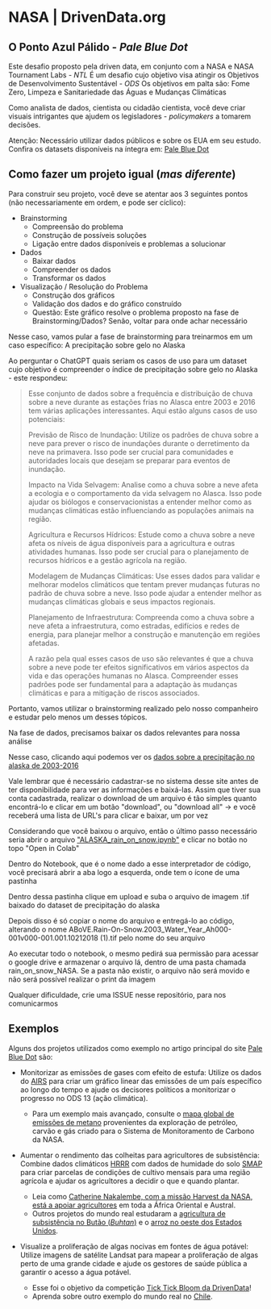 # NASA | DrivenData.org
## O Ponto Azul Pálido - *Pale Blue Dot*

Este desafio proposto pela driven data, em conjunto com a NASA e NASA Tournament Labs - *NTL*
É um desafio cujo objetivo visa atingir os Objetivos de Desenvolvimento Sustentável - *ODS*
Os objetivos em palta são: Fome Zero, Limpeza e Sanitariedade das Águas e Mudanças Climáticas

Como analista de dados, cientista ou cidadão cientista, você deve criar visuais intrigantes que ajudem os legisladores - *policymakers* a tomarem decisões. 

Atenção: Necessário utilizar dados públicos e sobre os EUA em seu estudo. Confira os datasets disponíveis na íntegra em: [Pale Blue Dot](https://www.drivendata.org/competitions/256/pale-blue-dot/)

## Como fazer um projeto igual (*mas diferente*)

Para construir seu projeto, você deve se atentar aos 3 seguintes pontos (não necessariamente em ordem, e pode ser cíclico):

- Brainstorming
  - Compreensão do problema
  - Construção de possíveis soluções
  - Ligação entre dados disponíveis e problemas a solucionar
- Dados
  - Baixar dados
  - Compreender os dados
  - Transformar os dados
- Visualização / Resolução do Problema
  - Construção dos gráficos
  - Validação dos dados e do gráfico construído
  - Questão: Este gráfico resolve o problema proposto na fase de Brainstorming/Dados? Senão, voltar para onde achar necessário

Nesse caso, vamos pular a fase de brainstorming para treinarmos em um caso específico:
  A precipitação sobre gelo no Alaska

Ao perguntar o ChatGPT quais seriam os casos de uso para um dataset cujo objetivo é compreender o índice de precipitação sobre gelo no Alaska - este respondeu:

> Esse conjunto de dados sobre a frequência e distribuição de chuva sobre a neve durante as estações frias no Alasca entre 2003 e 2016 tem várias aplicações interessantes. Aqui estão alguns casos de uso potenciais:
> 
> Previsão de Risco de Inundação: Utilize os padrões de chuva sobre a neve para prever o risco de inundações durante o derretimento da neve na primavera. Isso pode ser crucial para comunidades e autoridades locais que desejam se preparar para eventos de inundação.
> 
> Impacto na Vida Selvagem: Analise como a chuva sobre a neve afeta a ecologia e o comportamento da vida selvagem no Alasca. Isso pode ajudar os biólogos e conservacionistas a entender melhor como as mudanças climáticas estão influenciando as populações animais na região.
> 
> Agricultura e Recursos Hídricos: Estude como a chuva sobre a neve afeta os níveis de água disponíveis para a agricultura e outras atividades humanas. Isso pode ser crucial para o planejamento de recursos hídricos e a gestão agrícola na região.
> 
> Modelagem de Mudanças Climáticas: Use esses dados para validar e melhorar modelos climáticos que tentam prever mudanças futuras no padrão de chuva sobre a neve. Isso pode ajudar a entender melhor as mudanças climáticas globais e seus impactos regionais.
> 
> Planejamento de Infraestrutura: Compreenda como a chuva sobre a neve afeta a infraestrutura, como estradas, edifícios e redes de energia, para planejar melhor a construção e manutenção em regiões afetadas.
> 
> A razão pela qual esses casos de uso são relevantes é que a chuva sobre a neve pode ter efeitos significativos em vários aspectos da vida e das operações humanas no Alasca. Compreender esses padrões pode ser fundamental para a adaptação às mudanças climáticas e para a mitigação de riscos associados.

Portanto, vamos utilizar o brainstorming realizado pelo nosso companheiro e estudar pelo menos um desses tópicos.

Na fase de dados, precisamos baixar os dados relevantes para nossa análise

Nesse caso, clicando aqui podemos ver os [dados sobre a precipitação no alaska de 2003-2016](https://search.earthdata.nasa.gov/search/granules?portal=idn&p=C2162145449-ORNL_CLOUD&pg%5B0%5D%5Bv%5D=f&pg%5B0%5D%5Bgsk%5D=-start_date&fi=MODIS&as%5Bscience_keywords%5D%5B0%5D=Atmosphere%3APrecipitation&tl=1703557365.73%213%21%21&fst0=Atmosphere&fsm0=Precipitation)

Vale lembrar que é necessário cadastrar-se no sistema desse site antes de ter disponibilidade para ver as informações e baixá-las.
Assim que tiver sua conta cadastrada, realizar o download de um arquivo é tão simples quanto encontrá-lo e clicar em um botão "download", ou "download all" -> e você receberá uma lista de URL's para clicar e baixar, um por vez

Considerando que você baixou o arquivo, então o último passo necessário seria abrir o arquivo ["ALASKA_rain_on_snow.ipynb"](https://github.com/Birlinha/Pale_Blue_Dot_NASA/blob/main/ALASKA_rain_on_snow.ipynb) e clicar no botão no topo "Open in Colab"

Dentro do Notebook, que é o nome dado a esse interpretador de código, você precisará abrir a aba logo a esquerda, onde tem o ícone de uma pastinha

Dentro dessa pastinha clique em upload e suba o arquivo de imagem .tif baixado do dataset de precipitação do alaska

Depois disso é só copiar o nome do arquivo e entregá-lo ao código, alterando o nome ABoVE.Rain-On-Snow.2003_Water_Year_Ah000-001v000-001.001.10212018 (1).tif pelo nome do seu arquivo

Ao executar todo o notebook, o mesmo pedirá sua permissão para acessar o google drive e armazenar o arquivo lá, dentro de uma pasta chamada rain_on_snow_NASA. Se a pasta não existir, o arquivo não será movido e não será possível realizar o print da imagem

Qualquer dificuldade, crie uma ISSUE nesse repositório, para nos comunicarmos

## Exemplos

Alguns dos projetos utilizados como exemplo no artigo principal do site [Pale Blue Dot](https://www.drivendata.org/competitions/256/pale-blue-dot/) são:

- Monitorizar as emissões de gases com efeito de estufa: Utilize os dados do [AIRS](https://airs.jpl.nasa.gov/) para criar um gráfico linear das emissões de um país específico ao longo do tempo e ajude os decisores políticos a monitorizar o progresso no ODS 13 (ação climática).
  - Para um exemplo mais avançado, consulte o [mapa global de emissões de metano](https://www.earthdata.nasa.gov/learn/articles/methane-fossil-fuel-exploitation) provenientes da exploração de petróleo, carvão e gás criado para o Sistema de Monitoramento de Carbono da NASA.

- Aumentar o rendimento das colheitas para agricultores de subsistência: Combine dados climáticos [HRRR](https://rapidrefresh.noaa.gov/hrrr/#:~:text=The%20HRRR%20is%20a%20NOAA,grids%20with%203km%20radar%20assimilation) com dados de humidade do solo [SMAP](https://www.earthdata.nasa.gov/learn/find-data/near-real-time/smap) para criar parcelas de condições de cultivo mensais para uma região agrícola e ajudar os agricultores a decidir o que e quando plantar.
  - Leia como [Catherine Nakalembe, com a missão Harvest da NASA, está a apoiar agricultores](https://www.devex.com/news/how-a-nasa-backed-scientist-uses-satellites-to-help-african-farmers-105010) em toda a África Oriental e Austral.
  - Outros projetos do mundo real estudaram a [agricultura de subsistência no Butão (*Buhtan*)](https://storymaps.arcgis.com/stories/e36505aa74ea474d9de8db3271ece80a) e o [arroz no oeste dos Estados Unidos](https://earthobservatory.nasa.gov/images/150412/a-rough-year-for-rice-in-california).

- Visualize a proliferação de algas nocivas em fontes de água potável: Utilize imagens de satélite Landsat para mapear a proliferação de algas perto de uma grande cidade e ajude os gestores de saúde pública a garantir o acesso a água potável.
  - Esse foi o objetivo da competição [Tick Tick Bloom da DrivenData](https://www.drivendata.org/competitions/143/tick-tick-bloom/)!
  - Aprenda sobre outro exemplo do mundo real no [Chile](https://earthobservatory.nasa.gov/images/151363/algae-in-the-andes).
